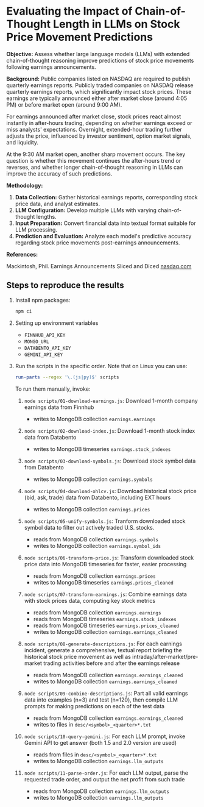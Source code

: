 # Evaluating the Impact of Chain-of-Thought Length in LLMs on Stock Price Movement Predictions

**Objective:** Assess whether large language models (LLMs) with extended chain-of-thought reasoning improve predictions of stock price movements following earnings announcements.

**Background:** Public companies listed on NASDAQ are required to publish quarterly earnings reports. Publicly traded companies on NASDAQ release quarterly earnings reports, which significantly impact stock prices. These earnings are typically announced either after market close (around 4:05 PM) or before market open (around 9:00 AM).

For earnings announced after market close, stock prices react almost instantly in after-hours trading, depending on whether earnings exceed or miss analysts' expectations. Overnight, extended-hour trading further adjusts the price, influenced by investor sentiment, option market signals, and liquidity.

At the 9:30 AM market open, another sharp movement occurs. The key question is whether this movement continues the after-hours trend or reverses, and whether longer chain-of-thought reasoning in LLMs can improve the accuracy of such predictions.

**Methodology:**

1. **Data Collection:** Gather historical earnings reports, corresponding stock price data, and analyst estimates.
2. **LLM Configuration:** Develop multiple LLMs with varying chain-of-thought lengths.
3. **Input Preparation:** Convert financial data into textual format suitable for LLM processing.
4. **Prediction and Evaluation:** Analyze each model's predictive accuracy regarding stock price movements post-earnings announcements.

**References:**

Mackintosh, Phil. Earnings Announcements Sliced and Diced [nasdaq.com](https://www.nasdaq.com/articles/earnings-announcements-sliced-and-diced)

## Steps to reproduce the results

1. Install npm packages:

    ```bash
    npm ci
    ```

2. Setting up environment variables

    - `FINNHUB_API_KEY`
    - `MONGO_URL`
    - `DATABENTO_API_KEY`
    - `GEMINI_API_KEY`

3. Run the scripts in the specific order. Note that on Linux you can use:

    ```bash
    run-parts --regex '\.(js|py)$' scripts
    ```

    To run them manually, invoke:

    1. `node scripts/01-download-earnings.js`: Download 1-month company earnings data from Finnhub

        - writes to MongoDB collection `earnings.earnings`

    2. `node scripts/02-download-index.js`: Download 1-month stock index data from Databento

        - writes to MongoDB timeseries `earnings.stock_indexes`

    3. `node scripts/03-download-symbols.js`: Download stock symbol data from Databento

        - writes to MongoDB collection `earnings.symbols`

    4. `node scripts/04-download-ohlcv.js`: Download historical stock price (bid, ask, trade) data from Databento, including EXT hours

        - writes to MongoDB collection `earnings.prices`

    5. `node scripts/05-unify-symbols.js`: Tranform downloaded stock symbol data to filter out actively traded U.S. stocks.

        - reads from MongoDB collection `earnings.symbols`
        - writes to MongoDB collection `earnings.symbol_ids`

    6. `node scripts/06-transform-price.js`: Transform downloaded stock price data into MongoDB timeseries for faster, easier processing

        - reads from MongoDB collection `earnings.prices`
        - writes to MongoDB timeseries `earnings.prices_cleaned`

    7. `node scripts/07-transform-earnings.js`: Combine earnings data with stock prices data, computing key stock metrics

        - reads from MongoDB collection `earnings.earnings`
        - reads from MongoDB timeseries `earnings.stock_indexes`
        - reads from MongoDB timeseries `earnings.prices_cleaned`
        - writes to MongoDB collection `earnings.earnings_cleaned`

    8. `node scripts/08-generate-descriptions.js`: For each earnings incident, generate a comprehensive, textual report briefing the historical stock price movement as well as intraday/after-market/pre-market trading activities before and after the earnings release

        - reads from MongoDB collection `earnings.earnings_cleaned`
        - writes to MongoDB collection `earnings.earnings_cleaned`

    9. `node scripts/09-combine-descriptions.js`: Part all valid earnings data into examples (n=3) and test (n=120), then compile LLM prompts for making predictions on each of the test data

        - reads from MongoDB collection `earnings.earnings_cleaned`
        - writes to files in `desc/<symbol>_<quarter>*.txt`

    10. `node scripts/10-query-gemini.js`: For each LLM prompt, invoke Gemini API to get answer (both 1.5 and 2.0 version are used)

        - reads from files in `desc/<symbol>_<quarter>*.txt`
        - writes to MongoDB collection `earnings.llm_outputs`

    11. `node scripts/11-parse-order.js`: For each LLM output, parse the requested trade order, and output the net profit from such trade

        - reads from MongoDB collection `earnings.llm_outputs`
        - writes to MongoDB collection `earnings.llm_outputs`

